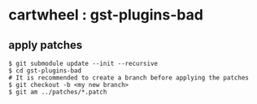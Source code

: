 # cartwheel : gst-plugins-bad

## apply patches
```shell
$ git submodule update --init --recursive
$ cd gst-plugins-bad
# It is recommended to create a branch before applying the patches
$ git checkout -b <my new branch>
$ git am ../patches/*.patch
```
